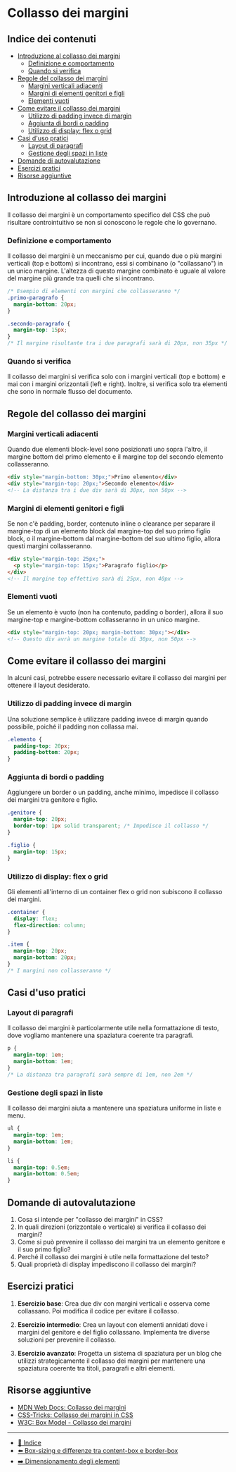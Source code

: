 # Collasso dei margini

## Indice dei contenuti

- [Introduzione al collasso dei margini](#introduzione-al-collasso-dei-margini)
  - [Definizione e comportamento](#definizione-e-comportamento)
  - [Quando si verifica](#quando-si-verifica)
- [Regole del collasso dei margini](#regole-del-collasso-dei-margini)
  - [Margini verticali adiacenti](#margini-verticali-adiacenti)
  - [Margini di elementi genitori e figli](#margini-di-elementi-genitori-e-figli)
  - [Elementi vuoti](#elementi-vuoti)
- [Come evitare il collasso dei margini](#come-evitare-il-collasso-dei-margini)
  - [Utilizzo di padding invece di margin](#utilizzo-di-padding-invece-di-margin)
  - [Aggiunta di bordi o padding](#aggiunta-di-bordi-o-padding)
  - [Utilizzo di display: flex o grid](#utilizzo-di-display-flex-o-grid)
- [Casi d'uso pratici](#casi-duso-pratici)
  - [Layout di paragrafi](#layout-di-paragrafi)
  - [Gestione degli spazi in liste](#gestione-degli-spazi-in-liste)
- [Domande di autovalutazione](#domande-di-autovalutazione)
- [Esercizi pratici](#esercizi-pratici)
- [Risorse aggiuntive](#risorse-aggiuntive)

## Introduzione al collasso dei margini

Il collasso dei margini è un comportamento specifico del CSS che può risultare controintuitivo se non si conoscono le regole che lo governano.

### Definizione e comportamento

Il collasso dei margini è un meccanismo per cui, quando due o più margini verticali (top e bottom) si incontrano, essi si combinano (o "collassano") in un unico margine. L'altezza di questo margine combinato è uguale al valore del margine più grande tra quelli che si incontrano.

```css
/* Esempio di elementi con margini che collasseranno */
.primo-paragrafo {
  margin-bottom: 20px;
}

.secondo-paragrafo {
  margin-top: 15px;
}
/* Il margine risultante tra i due paragrafi sarà di 20px, non 35px */
```

### Quando si verifica

Il collasso dei margini si verifica solo con i margini verticali (top e bottom) e mai con i margini orizzontali (left e right). Inoltre, si verifica solo tra elementi che sono in normale flusso del documento.

## Regole del collasso dei margini

### Margini verticali adiacenti

Quando due elementi block-level sono posizionati uno sopra l'altro, il margine bottom del primo elemento e il margine top del secondo elemento collasseranno.

```html
<div style="margin-bottom: 30px;">Primo elemento</div>
<div style="margin-top: 20px;">Secondo elemento</div>
<!-- La distanza tra i due div sarà di 30px, non 50px -->
```

### Margini di elementi genitori e figli

Se non c'è padding, border, contenuto inline o clearance per separare il margine-top di un elemento block dal margine-top del suo primo figlio block, o il margine-bottom dal margine-bottom del suo ultimo figlio, allora questi margini collasseranno.

```html
<div style="margin-top: 25px;">
  <p style="margin-top: 15px;">Paragrafo figlio</p>
</div>
<!-- Il margine top effettivo sarà di 25px, non 40px -->
```

### Elementi vuoti

Se un elemento è vuoto (non ha contenuto, padding o border), allora il suo margine-top e margine-bottom collasseranno in un unico margine.

```html
<div style="margin-top: 20px; margin-bottom: 30px;"></div>
<!-- Questo div avrà un margine totale di 30px, non 50px -->
```

## Come evitare il collasso dei margini

In alcuni casi, potrebbe essere necessario evitare il collasso dei margini per ottenere il layout desiderato.

### Utilizzo di padding invece di margin

Una soluzione semplice è utilizzare padding invece di margin quando possibile, poiché il padding non collassa mai.

```css
.elemento {
  padding-top: 20px;
  padding-bottom: 20px;
}
```

### Aggiunta di bordi o padding

Aggiungere un border o un padding, anche minimo, impedisce il collasso dei margini tra genitore e figlio.

```css
.genitore {
  margin-top: 20px;
  border-top: 1px solid transparent; /* Impedisce il collasso */
}

.figlio {
  margin-top: 15px;
}
```

### Utilizzo di display: flex o grid

Gli elementi all'interno di un container flex o grid non subiscono il collasso dei margini.

```css
.container {
  display: flex;
  flex-direction: column;
}

.item {
  margin-top: 20px;
  margin-bottom: 20px;
}
/* I margini non collasseranno */
```

## Casi d'uso pratici

### Layout di paragrafi

Il collasso dei margini è particolarmente utile nella formattazione di testo, dove vogliamo mantenere una spaziatura coerente tra paragrafi.

```css
p {
  margin-top: 1em;
  margin-bottom: 1em;
}
/* La distanza tra paragrafi sarà sempre di 1em, non 2em */
```

### Gestione degli spazi in liste

Il collasso dei margini aiuta a mantenere una spaziatura uniforme in liste e menu.

```css
ul {
  margin-top: 1em;
  margin-bottom: 1em;
}

li {
  margin-top: 0.5em;
  margin-bottom: 0.5em;
}
```

## Domande di autovalutazione

1. Cosa si intende per "collasso dei margini" in CSS?
2. In quali direzioni (orizzontale o verticale) si verifica il collasso dei margini?
3. Come si può prevenire il collasso dei margini tra un elemento genitore e il suo primo figlio?
4. Perché il collasso dei margini è utile nella formattazione del testo?
5. Quali proprietà di display impediscono il collasso dei margini?

## Esercizi pratici

1. **Esercizio base**: Crea due div con margini verticali e osserva come collassano. Poi modifica il codice per evitare il collasso.

2. **Esercizio intermedio**: Crea un layout con elementi annidati dove i margini del genitore e del figlio collassano. Implementa tre diverse soluzioni per prevenire il collasso.

3. **Esercizio avanzato**: Progetta un sistema di spaziatura per un blog che utilizzi strategicamente il collasso dei margini per mantenere una spaziatura coerente tra titoli, paragrafi e altri elementi.

## Risorse aggiuntive

- [MDN Web Docs: Collasso dei margini](https://developer.mozilla.org/it/docs/Web/CSS/CSS_Box_Model/Mastering_margin_collapsing)
- [CSS-Tricks: Collasso dei margini in CSS](https://css-tricks.com/what-you-should-know-about-collapsing-margins/)
- [W3C: Box Model - Collasso dei margini](https://www.w3.org/TR/CSS2/box.html#collapsing-margins)

---

- [📑 Indice](../README.md)
- [⬅️ Box-sizing e differenze tra content-box e border-box](04_Box_sizing.md)
- [➡️ Dimensionamento degli elementi](06_Dimensionamento_degli_elementi.md)